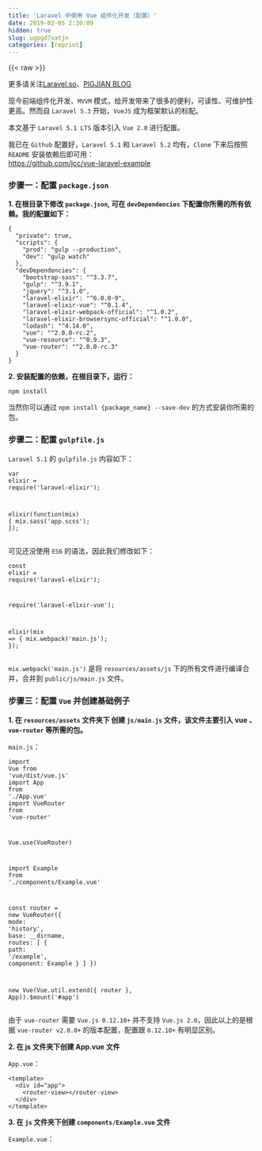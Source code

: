 ```yaml
---
title: 'Laravel 中使用 Vue 组件化开发（配置）' 
date: 2019-02-05 2:30:09
hidden: true
slug: ugpgd7xatjn
categories: [reprint]
---
```


{{< raw >}}

                    
<p>更多请关注<a href="http://laravel.so" rel="nofollow noreferrer" target="_blank">Laravel.so</a>、<a href="https://pigjian.com" rel="nofollow noreferrer" target="_blank">PIGJIAN BLOG</a></p>
<p>现今前端组件化开发、<code>MVVM</code> 模式，给开发带来了很多的便利，可读性、可维护性更高。然而自 <code>Laravel 5.3</code> 开始，<code>VueJS</code> 成为框架默认的标配。</p>
<p>本文基于 <code>Laravel 5.1 LTS</code> 版本引入 <code>Vue 2.0</code> 进行配置。</p>
<p>我已在 <code>Github</code> 配置好，<code>Laravel 5.1</code> 和 <code>Laravel 5.2</code> 均有，<code>Clone</code> 下来后按照 <code>README</code> 安装依赖后即可用：<br><a href="https://github.com/jcc/vue-laravel-example" rel="nofollow noreferrer" target="_blank">https://github.com/jcc/vue-laravel-example</a></p>
<h3 id="articleHeader0">步骤一：配置 <code>package.json</code>
</h3>
<p><strong>1. 在根目录下修改 <code>package.json</code>, 可在 <code>devDependencies</code> 下配置你所需的所有依赖。我的配置如下：</strong></p>
<div class="widget-codetool" style="display:none;">
      <div class="widget-codetool--inner">
      <span class="selectCode code-tool" data-toggle="tooltip" data-placement="top" title="" data-original-title="全选"></span>
      <span type="button" class="copyCode code-tool" data-toggle="tooltip" data-placement="top" data-clipboard-text="{
  &quot;private&quot;: true,
  &quot;scripts&quot;: {
    &quot;prod&quot;: &quot;gulp --production&quot;,
    &quot;dev&quot;: &quot;gulp watch&quot;
  },
  &quot;devDependencies&quot;: {
    &quot;bootstrap-sass&quot;: &quot;^3.3.7&quot;,
    &quot;gulp&quot;: &quot;^3.9.1&quot;,
    &quot;jquery&quot;: &quot;^3.1.0&quot;,
    &quot;laravel-elixir&quot;: &quot;^6.0.0-9&quot;,
    &quot;laravel-elixir-vue&quot;: &quot;^0.1.4&quot;,
    &quot;laravel-elixir-webpack-official&quot;: &quot;^1.0.2&quot;,
    &quot;laravel-elixir-browsersync-official&quot;: &quot;^1.0.0&quot;,
    &quot;lodash&quot;: &quot;^4.14.0&quot;,
    &quot;vue&quot;: &quot;^2.0.0-rc.2&quot;,
    &quot;vue-resource&quot;: &quot;^0.9.3&quot;,
    &quot;vue-router&quot;: &quot;^2.0.0-rc.3&quot;
  }
}" title="" data-original-title="复制"></span>
      <span type="button" class="saveToNote code-tool" data-toggle="tooltip" data-placement="top" title="" data-original-title="放进笔记"></span>
      </div>
      </div><pre class="json hljs"><code class="json">{
  <span class="hljs-attr">"private"</span>: <span class="hljs-literal">true</span>,
  <span class="hljs-attr">"scripts"</span>: {
    <span class="hljs-attr">"prod"</span>: <span class="hljs-string">"gulp --production"</span>,
    <span class="hljs-attr">"dev"</span>: <span class="hljs-string">"gulp watch"</span>
  },
  <span class="hljs-attr">"devDependencies"</span>: {
    <span class="hljs-attr">"bootstrap-sass"</span>: <span class="hljs-string">"^3.3.7"</span>,
    <span class="hljs-attr">"gulp"</span>: <span class="hljs-string">"^3.9.1"</span>,
    <span class="hljs-attr">"jquery"</span>: <span class="hljs-string">"^3.1.0"</span>,
    <span class="hljs-attr">"laravel-elixir"</span>: <span class="hljs-string">"^6.0.0-9"</span>,
    <span class="hljs-attr">"laravel-elixir-vue"</span>: <span class="hljs-string">"^0.1.4"</span>,
    <span class="hljs-attr">"laravel-elixir-webpack-official"</span>: <span class="hljs-string">"^1.0.2"</span>,
    <span class="hljs-attr">"laravel-elixir-browsersync-official"</span>: <span class="hljs-string">"^1.0.0"</span>,
    <span class="hljs-attr">"lodash"</span>: <span class="hljs-string">"^4.14.0"</span>,
    <span class="hljs-attr">"vue"</span>: <span class="hljs-string">"^2.0.0-rc.2"</span>,
    <span class="hljs-attr">"vue-resource"</span>: <span class="hljs-string">"^0.9.3"</span>,
    <span class="hljs-attr">"vue-router"</span>: <span class="hljs-string">"^2.0.0-rc.3"</span>
  }
}</code></pre>
<p><strong>2. 安装配置的依赖，在根目录下，运行：</strong></p>
<div class="widget-codetool" style="display:none;">
      <div class="widget-codetool--inner">
      <span class="selectCode code-tool" data-toggle="tooltip" data-placement="top" title="" data-original-title="全选"></span>
      <span type="button" class="copyCode code-tool" data-toggle="tooltip" data-placement="top" data-clipboard-text="npm install" title="" data-original-title="复制"></span>
      <span type="button" class="saveToNote code-tool" data-toggle="tooltip" data-placement="top" title="" data-original-title="放进笔记"></span>
      </div>
      </div><pre class="hljs cmake"><code class="shell" style="word-break: break-word; white-space: initial;">npm <span class="hljs-keyword">install</span></code></pre>
<p>当然你可以通过 <code>npm install {package_name} --save-dev</code> 的方式安装你所需的包。</p>
<h3 id="articleHeader1">步骤二：配置 <code>gulpfile.js</code>
</h3>
<p><code>Laravel 5.1</code> 的 <code>gulpfile.js</code> 内容如下：</p>
<div class="widget-codetool" style="display:none;">
      <div class="widget-codetool--inner">
      <span class="selectCode code-tool" data-toggle="tooltip" data-placement="top" title="" data-original-title="全选"></span>
      <span type="button" class="copyCode code-tool" data-toggle="tooltip" data-placement="top" data-clipboard-text="var elixir = require('laravel-elixir');

elixir(function(mix) {
    mix.sass('app.scss');
});" title="" data-original-title="复制"></span>
      <span type="button" class="saveToNote code-tool" data-toggle="tooltip" data-placement="top" title="" data-original-title="放进笔记"></span>
      </div>
      </div><pre class="javascript hljs"><code class="js"><span class="hljs-keyword">var</span> elixir = <span class="hljs-built_in">require</span>(<span class="hljs-string">'laravel-elixir'</span>);

elixir(<span class="hljs-function"><span class="hljs-keyword">function</span>(<span class="hljs-params">mix</span>) </span>{
    mix.sass(<span class="hljs-string">'app.scss'</span>);
});</code></pre>
<p>可见还没使用 <code>ES6</code> 的语法，因此我们修改如下：</p>
<div class="widget-codetool" style="display:none;">
      <div class="widget-codetool--inner">
      <span class="selectCode code-tool" data-toggle="tooltip" data-placement="top" title="" data-original-title="全选"></span>
      <span type="button" class="copyCode code-tool" data-toggle="tooltip" data-placement="top" data-clipboard-text="const elixir = require('laravel-elixir');

require('laravel-elixir-vue');

elixir(mix => {
  mix.webpack('main.js');
});" title="" data-original-title="复制"></span>
      <span type="button" class="saveToNote code-tool" data-toggle="tooltip" data-placement="top" title="" data-original-title="放进笔记"></span>
      </div>
      </div><pre class="javascript hljs"><code class="js"><span class="hljs-keyword">const</span> elixir = <span class="hljs-built_in">require</span>(<span class="hljs-string">'laravel-elixir'</span>);

<span class="hljs-built_in">require</span>(<span class="hljs-string">'laravel-elixir-vue'</span>);

elixir(<span class="hljs-function"><span class="hljs-params">mix</span> =&gt;</span> {
  mix.webpack(<span class="hljs-string">'main.js'</span>);
});</code></pre>
<p><code>mix.webpack('main.js')</code> 是将 <code>resources/assets/js</code> 下的所有文件进行编译合并，合并到 <code>public/js/main.js</code> 文件。</p>
<h3 id="articleHeader2">步骤三：配置 <code>Vue</code> 并创建基础例子</h3>
<p><strong>1. 在 <code>resources/assets</code> 文件夹下 创建 <code>js/main.js</code> 文件，该文件主要引入 vue 、<code>vue-router</code> 等所需的包。</strong></p>
<p><code>main.js</code>：</p>
<div class="widget-codetool" style="display:none;">
      <div class="widget-codetool--inner">
      <span class="selectCode code-tool" data-toggle="tooltip" data-placement="top" title="" data-original-title="全选"></span>
      <span type="button" class="copyCode code-tool" data-toggle="tooltip" data-placement="top" data-clipboard-text="import Vue from 'vue/dist/vue.js'
import App from './App.vue'
import VueRouter from 'vue-router'

Vue.use(VueRouter)

import Example from './components/Example.vue'

const router = new VueRouter({
  mode: 'history',
  base: __dirname,
  routes: [
    { path: '/example', component: Example }
  ]
})

new Vue(Vue.util.extend({ router }, App)).$mount('#app')" title="" data-original-title="复制"></span>
      <span type="button" class="saveToNote code-tool" data-toggle="tooltip" data-placement="top" title="" data-original-title="放进笔记"></span>
      </div>
      </div><pre class="javascript hljs"><code class="js"><span class="hljs-keyword">import</span> Vue <span class="hljs-keyword">from</span> <span class="hljs-string">'vue/dist/vue.js'</span>
<span class="hljs-keyword">import</span> App <span class="hljs-keyword">from</span> <span class="hljs-string">'./App.vue'</span>
<span class="hljs-keyword">import</span> VueRouter <span class="hljs-keyword">from</span> <span class="hljs-string">'vue-router'</span>

Vue.use(VueRouter)

<span class="hljs-keyword">import</span> Example <span class="hljs-keyword">from</span> <span class="hljs-string">'./components/Example.vue'</span>

<span class="hljs-keyword">const</span> router = <span class="hljs-keyword">new</span> VueRouter({
  <span class="hljs-attr">mode</span>: <span class="hljs-string">'history'</span>,
  <span class="hljs-attr">base</span>: __dirname,
  <span class="hljs-attr">routes</span>: [
    { <span class="hljs-attr">path</span>: <span class="hljs-string">'/example'</span>, <span class="hljs-attr">component</span>: Example }
  ]
})

<span class="hljs-keyword">new</span> Vue(Vue.util.extend({ router }, App)).$mount(<span class="hljs-string">'#app'</span>)</code></pre>
<p>由于 <code>vue-router</code> 需要 <code>Vue.js 0.12.10+</code> 并不支持 <code>Vue.js 2.0</code>，因此以上的是根据 <code>vue-router v2.0.0+</code> 的版本配置，配置跟 <code>0.12.10+</code> 有明显区别。</p>
<p><strong>2. 在 js 文件夹下创建 App.vue 文件</strong></p>
<p><code>App.vue</code>：</p>
<div class="widget-codetool" style="display:none;">
      <div class="widget-codetool--inner">
      <span class="selectCode code-tool" data-toggle="tooltip" data-placement="top" title="" data-original-title="全选"></span>
      <span type="button" class="copyCode code-tool" data-toggle="tooltip" data-placement="top" data-clipboard-text="<template>
  <div id=&quot;app&quot;>
    <router-view></router-view>
  </div>
</template>" title="" data-original-title="复制"></span>
      <span type="button" class="saveToNote code-tool" data-toggle="tooltip" data-placement="top" title="" data-original-title="放进笔记"></span>
      </div>
      </div><pre class="xml hljs"><code class="html"><span class="hljs-tag">&lt;<span class="hljs-name">template</span>&gt;</span>
  <span class="hljs-tag">&lt;<span class="hljs-name">div</span> <span class="hljs-attr">id</span>=<span class="hljs-string">"app"</span>&gt;</span>
    <span class="hljs-tag">&lt;<span class="hljs-name">router-view</span>&gt;</span><span class="hljs-tag">&lt;/<span class="hljs-name">router-view</span>&gt;</span>
  <span class="hljs-tag">&lt;/<span class="hljs-name">div</span>&gt;</span>
<span class="hljs-tag">&lt;/<span class="hljs-name">template</span>&gt;</span></code></pre>
<p><strong>3. 在 <code>js</code> 文件夹下创建 <code>components/Example.vue</code> 文件</strong></p>
<p><code>Example.vue</code>：</p>
<div class="widget-codetool" style="display:none;">
      <div class="widget-codetool--inner">
      <span class="selectCode code-tool" data-toggle="tooltip" data-placement="top" title="" data-original-title="全选"></span>
      <span type="button" class="copyCode code-tool" data-toggle="tooltip" data-placement="top" data-clipboard-text="<template>
  <h1>"{{" msg "}}"</h1>
</template>

<script>
  export default {
    data () {
      return {
        msg: 'This is a Example~!'
      }
    }
  }
</script>" title="" data-original-title="复制"></span>
      <span type="button" class="saveToNote code-tool" data-toggle="tooltip" data-placement="top" title="" data-original-title="放进笔记"></span>
      </div>
      </div><pre class="xml hljs"><code class="html"><span class="hljs-tag">&lt;<span class="hljs-name">template</span>&gt;</span>
  <span class="hljs-tag">&lt;<span class="hljs-name">h1</span>&gt;</span>"{{" msg "}}"<span class="hljs-tag">&lt;/<span class="hljs-name">h1</span>&gt;</span>
<span class="hljs-tag">&lt;/<span class="hljs-name">template</span>&gt;</span>

<span class="hljs-tag">&lt;<span class="hljs-name">script</span>&gt;</span><span class="javascript">
  <span class="hljs-keyword">export</span> <span class="hljs-keyword">default</span> {
    data () {
      <span class="hljs-keyword">return</span> {
        <span class="hljs-attr">msg</span>: <span class="hljs-string">'This is a Example~!'</span>
      }
    }
  }
</span><span class="hljs-tag">&lt;/<span class="hljs-name">script</span>&gt;</span></code></pre>
<p>到此 <code>vue</code> 的配置已完成，接下来需要配置一下 <code>Laravel</code>, 让 <code>Laravel</code> 成功引导到 <code>Vue</code></p>
<h3 id="articleHeader3">步骤四：定义路由、编译合并 <code>JS</code> 代码</h3>
<p><strong>1. 定义路由，在 <code>app/Http/routes.php</code> 加入：</strong></p>
<div class="widget-codetool" style="display:none;">
      <div class="widget-codetool--inner">
      <span class="selectCode code-tool" data-toggle="tooltip" data-placement="top" title="" data-original-title="全选"></span>
      <span type="button" class="copyCode code-tool" data-toggle="tooltip" data-placement="top" data-clipboard-text="Route::get('example', function () {
    return view('example');
});" title="" data-original-title="复制"></span>
      <span type="button" class="saveToNote code-tool" data-toggle="tooltip" data-placement="top" title="" data-original-title="放进笔记"></span>
      </div>
      </div><pre class="php hljs"><code class="php">Route::get(<span class="hljs-string">'example'</span>, <span class="hljs-function"><span class="hljs-keyword">function</span> <span class="hljs-params">()</span> </span>{
    <span class="hljs-keyword">return</span> view(<span class="hljs-string">'example'</span>);
});</code></pre>
<p><strong>2. 创建 <code>example.blade.php</code> 模板</strong></p>
<div class="widget-codetool" style="display:none;">
      <div class="widget-codetool--inner">
      <span class="selectCode code-tool" data-toggle="tooltip" data-placement="top" title="" data-original-title="全选"></span>
      <span type="button" class="copyCode code-tool" data-toggle="tooltip" data-placement="top" data-clipboard-text="<!DOCTYPE html>
<html lang=&quot;en&quot;>
<head>
  <meta charset=&quot;UTF-8&quot;>
  <title>Example</title>
</head>
<body>
  <div id=&quot;app&quot;></div>

  <script src=&quot;"{{" asset('js/main.js') "}}"&quot;></script>
</body>
</html>" title="" data-original-title="复制"></span>
      <span type="button" class="saveToNote code-tool" data-toggle="tooltip" data-placement="top" title="" data-original-title="放进笔记"></span>
      </div>
      </div><pre class="xml hljs"><code class="html"><span class="hljs-meta">&lt;!DOCTYPE html&gt;</span>
<span class="hljs-tag">&lt;<span class="hljs-name">html</span> <span class="hljs-attr">lang</span>=<span class="hljs-string">"en"</span>&gt;</span>
<span class="hljs-tag">&lt;<span class="hljs-name">head</span>&gt;</span>
  <span class="hljs-tag">&lt;<span class="hljs-name">meta</span> <span class="hljs-attr">charset</span>=<span class="hljs-string">"UTF-8"</span>&gt;</span>
  <span class="hljs-tag">&lt;<span class="hljs-name">title</span>&gt;</span>Example<span class="hljs-tag">&lt;/<span class="hljs-name">title</span>&gt;</span>
<span class="hljs-tag">&lt;/<span class="hljs-name">head</span>&gt;</span>
<span class="hljs-tag">&lt;<span class="hljs-name">body</span>&gt;</span>
  <span class="hljs-tag">&lt;<span class="hljs-name">div</span> <span class="hljs-attr">id</span>=<span class="hljs-string">"app"</span>&gt;</span><span class="hljs-tag">&lt;/<span class="hljs-name">div</span>&gt;</span>

  <span class="hljs-tag">&lt;<span class="hljs-name">script</span> <span class="hljs-attr">src</span>=<span class="hljs-string">""{{" asset('js/main.js') "}}""</span>&gt;</span><span class="undefined"></span><span class="hljs-tag">&lt;/<span class="hljs-name">script</span>&gt;</span>
<span class="hljs-tag">&lt;/<span class="hljs-name">body</span>&gt;</span>
<span class="hljs-tag">&lt;/<span class="hljs-name">html</span>&gt;</span></code></pre>
<p><strong>3. 编译合并 <code>JS</code> 代码</strong></p>
<p>在命令行下，输入：</p>
<div class="widget-codetool" style="display:none;">
      <div class="widget-codetool--inner">
      <span class="selectCode code-tool" data-toggle="tooltip" data-placement="top" title="" data-original-title="全选"></span>
      <span type="button" class="copyCode code-tool" data-toggle="tooltip" data-placement="top" data-clipboard-text="gulp" title="" data-original-title="复制"></span>
      <span type="button" class="saveToNote code-tool" data-toggle="tooltip" data-placement="top" title="" data-original-title="放进笔记"></span>
      </div>
      </div><pre class="hljs ebnf"><code class="shell" style="word-break: break-word; white-space: initial;"><span class="hljs-attribute">gulp</span></code></pre>
<p>如需实时编译，可输入 <code>gulp watch</code></p>
<h3 id="articleHeader4">步骤五：访问</h3>
<p><strong>最后通过浏览器访问：<a href="https://pigjian.com" rel="nofollow noreferrer" target="_blank">http://laravel.app/example</a></strong></p>
<p><span class="img-wrap"><img data-src="/img/remote/1460000006760621" src="https://static.alili.tech/img/remote/1460000006760621" alt="vue-laravel-example" title="vue-laravel-example" style="cursor: pointer; display: inline;"></span></p>
<h5><a href="https://pigjian.com/article/laravel-vue" rel="nofollow noreferrer" target="_blank">Laravel5.1 + Vue2.0 组件化配置</a></h5>
<h5><a href="https://github.com/jcc/vue-laravel-example" rel="nofollow noreferrer" target="_blank">https://github.com/jcc/vue-laravel-example</a></h5>
<p>更多请关注<a href="http://laravel.so" rel="nofollow noreferrer" target="_blank">Laravel.so</a>、<a href="https://pigjian.com" rel="nofollow noreferrer" target="_blank">PIGJIAN BLOG</a></p>

                
{{< /raw >}}

# 版权声明
本文资源来源互联网，仅供学习研究使用，版权归该资源的合法拥有者所有，

本文仅用于学习、研究和交流目的。转载请注明出处、完整链接以及原作者。

原作者若认为本站侵犯了您的版权，请联系我们，我们会立即删除！

## 原文标题
Laravel 中使用 Vue 组件化开发（配置）

## 原文链接
[https://segmentfault.com/a/1190000006650349](https://segmentfault.com/a/1190000006650349)

